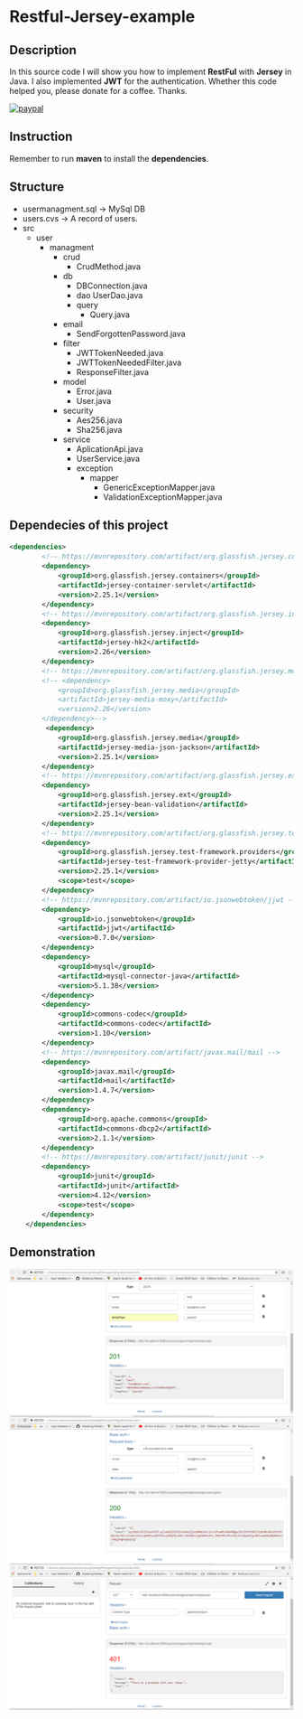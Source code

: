# Restful-Jersey-example
## Description
In this source code I will show you how to implement **RestFul** with **Jersey** in Java. I also implemented **JWT** for the authentication. Whether this code helped you, please donate for a coffee. Thanks.

[![paypal](https://www.paypalobjects.com/en_US/i/btn/btn_donateCC_LG.gif)](https://www.paypal.com/cgi-bin/webscr?cmd=_s-xclick&hosted_button_id=AFSV8TQBVW6LC)

## Instruction
Remember to run **maven** to install the **dependencies**.

## Structure
* usermanagment.sql -> MySql DB
* users.cvs -> A record of users.
* src
    * user
        * managment
            * crud
                * CrudMethod.java
            * db
                * DBConnection.java
                * dao
                    UserDao.java
                * query
                    * Query.java
            * email
                * SendForgottenPassword.java
            * filter
                * JWTTokenNeeded.java
                * JWTTokenNeededFilter.java
                * ResponseFilter.java
            * model
                * Error.java
                * User.java
            * security
                * Aes256.java
                * Sha256.java
            * service
                * AplicationApi.java
                * UserService.java
                * exception
                    * mapper
                        * GenericExceptionMapper.java
                        * ValidationExceptionMapper.java

## Dependecies of this project
```xml
<dependencies>
		<!-- https://mvnrepository.com/artifact/org.glassfish.jersey.containers/jersey-container-servlet -->
		<dependency>
			<groupId>org.glassfish.jersey.containers</groupId>
			<artifactId>jersey-container-servlet</artifactId>
			<version>2.25.1</version>
		</dependency>
		<!-- https://mvnrepository.com/artifact/org.glassfish.jersey.inject/jersey-hk2 -->
		<dependency>
			<groupId>org.glassfish.jersey.inject</groupId>
			<artifactId>jersey-hk2</artifactId>
			<version>2.26</version>
		</dependency>
		<!-- https://mvnrepository.com/artifact/org.glassfish.jersey.media/jersey-media-moxy -->
		<!-- <dependency>
			<groupId>org.glassfish.jersey.media</groupId>
			<artifactId>jersey-media-moxy</artifactId>
			<version>2.26</version>
		</dependency>-->
		 <dependency>
            <groupId>org.glassfish.jersey.media</groupId>
            <artifactId>jersey-media-json-jackson</artifactId>
            <version>2.25.1</version>
        </dependency>
		<!-- https://mvnrepository.com/artifact/org.glassfish.jersey.ext/jersey-bean-validation -->
		<dependency>
			<groupId>org.glassfish.jersey.ext</groupId>
			<artifactId>jersey-bean-validation</artifactId>
			<version>2.25.1</version>
		</dependency>
		<!-- https://mvnrepository.com/artifact/org.glassfish.jersey.test-framework.providers/jersey-test-framework-provider-jetty -->
		<dependency>
			<groupId>org.glassfish.jersey.test-framework.providers</groupId>
			<artifactId>jersey-test-framework-provider-jetty</artifactId>
			<version>2.25.1</version>
			<scope>test</scope>
		</dependency>
		<!-- https://mvnrepository.com/artifact/io.jsonwebtoken/jjwt -->
		<dependency>
			<groupId>io.jsonwebtoken</groupId>
			<artifactId>jjwt</artifactId>
			<version>0.7.0</version>
		</dependency>
		<dependency>
			<groupId>mysql</groupId>
			<artifactId>mysql-connector-java</artifactId>
			<version>5.1.38</version>
		</dependency>
		<dependency>
			<groupId>commons-codec</groupId>
			<artifactId>commons-codec</artifactId>
			<version>1.10</version>
		</dependency>
		<!-- https://mvnrepository.com/artifact/javax.mail/mail -->
		<dependency>
			<groupId>javax.mail</groupId>
			<artifactId>mail</artifactId>
			<version>1.4.7</version>
		</dependency>
		<dependency>
			<groupId>org.apache.commons</groupId>
			<artifactId>commons-dbcp2</artifactId>
			<version>2.1.1</version>
		</dependency>
		<!-- https://mvnrepository.com/artifact/junit/junit -->
		<dependency>
			<groupId>junit</groupId>
			<artifactId>junit</artifactId>
			<version>4.12</version>
			<scope>test</scope>
		</dependency>
	</dependencies>
```

## Demonstration
![CKEditor](https://raw.githubusercontent.com/JoanVasquez/restful-jersey-example/master/1.PNG)
![CKEditor](https://raw.githubusercontent.com/JoanVasquez/restful-jersey-example/master/2.PNG)
![CKEditor](https://raw.githubusercontent.com/JoanVasquez/restful-jersey-example/master/3.PNG)